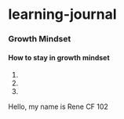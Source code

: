 # learning-journal

### Growth Mindset
>

#### How to stay in growth mindset
1. 
1.
1.

Hello, my name is Rene
CF 102
